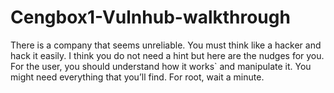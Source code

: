 # Cengbox1-Vulnhub-walkthrough
There is a company that seems unreliable. You must think like a hacker and hack it easily. I think you do not need a hint but here are the nudges for you. For the user, you should understand how it works` and manipulate it. You might need everything that you’ll find. For root, wait a minute.
